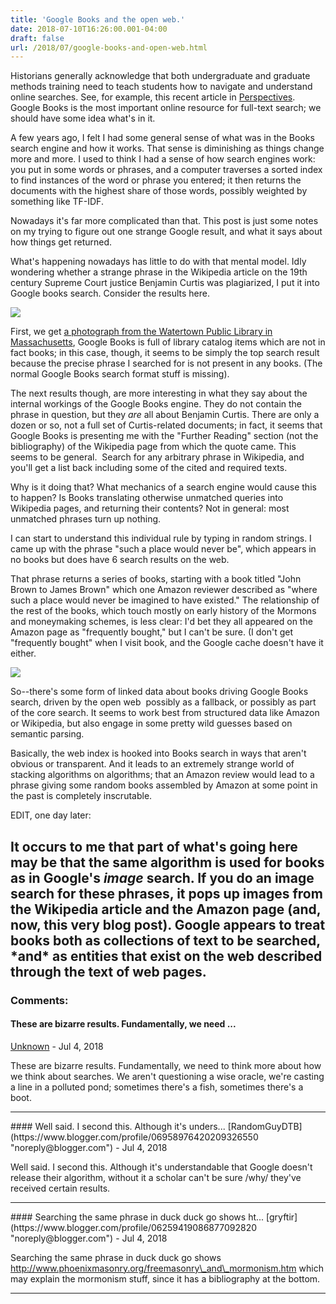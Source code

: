 ```yaml
---
title: 'Google Books and the open web.'
date: 2018-07-10T16:26:00.001-04:00
draft: false
url: /2018/07/google-books-and-open-web.html
---
```


Historians generally acknowledge that both undergraduate and graduate methods training need to teach students how to navigate and understand online searches. See, for example, this recent article in [Perspectives](https://www.historians.org/publications-and-directories/perspectives-on-history/march-2018/search-history-making-research-transparent-in-the-digital-age).  Google Books is the most important online resource for full-text search; we should have some idea what's in it.  
  
A few years ago, I felt I had some general sense of what was in the Books search engine and how it works. That sense is diminishing as things change more and more. I used to think I had a sense of how search engines work: you put in some words or phrases, and a computer traverses a sorted index to find instances of the word or phrase you entered; it then returns the documents with the highest share of those words, possibly weighted by something like TF-IDF.  
  
Nowadays it's far more complicated than that. This post is just some notes on my trying to figure out one strange Google result, and what it says about how things get returned.  
  
  
  
  
What's happening nowadays has little to do with that mental model. Idly wondering whether a strange phrase in the Wikipedia article on the 19th century Supreme Court justice Benjamin Curtis was plagiarized, I put it into Google books search. Consider the results here.  
  
  

[![](https://3.bp.blogspot.com/-dF9ygizeqOA/W0UJTstU1iI/AAAAAAAANS0/XQg7BifC2KoHARKFUeWwIGq28boJ2wQWwCLcBGAs/s640/Search.png)](https://3.bp.blogspot.com/-dF9ygizeqOA/W0UJTstU1iI/AAAAAAAANS0/XQg7BifC2KoHARKFUeWwIGq28boJ2wQWwCLcBGAs/s1600/Search.png)

  

  

First, we get [a photograph from the Watertown Public Library in Massachusetts](https://www.digitalcommonwealth.org/search/commonwealth:rv043131r), Google Books is full of library catalog items which are not in fact books; in this case, though, it seems to be simply the top search result because the precise phrase I searched for is not present in any books. (The normal Google Books search format stuff is missing).

  

The next results though, are more interesting in what they say about the internal workings of the Google Books engine. They do not contain the phrase in question, but they _are_ all about Benjamin Curtis. There are only a dozen or so, not a full set of Curtis-related documents; in fact, it seems that Google Books is presenting me with the "Further Reading" section (not the bibliography) of the Wikipedia page from which the quote came. This seems to be general.  Search for any arbitrary phrase in Wikipedia, and you'll get a list back including some of the cited and required texts.

  

Why is it doing that? What mechanics of a search engine would cause this to happen? Is Books translating otherwise unmatched queries into Wikipedia pages, and returning their contents? Not in general: most unmatched phrases turn up nothing.

  

I can start to understand this individual rule by typing in random strings. I came up with the phrase "such a place would never be", which appears in no books but does have 6 search results on the web.

That phrase returns a series of books, starting with a book titled "John Brown to James Brown" which one Amazon reviewer described as "where such a place would never be imagined to have existed." The relationship of the rest of the books, which touch mostly on early history of the Mormons and moneymaking schemes, is less clear: I'd bet they all appeared on the Amazon page as "frequently bought," but I can't be sure. (I don't get "frequently bought" when I visit book, and the Google cache doesn't have it either.

  

[![](https://1.bp.blogspot.com/-ibpsa1M2P-o/W0URtgu2FbI/AAAAAAAANTA/fHzcIq8RuXM_twW9AbYo5JxyyZBwvpvEACLcBGAs/s640/such%2Ba%2Bplace%2Bwould%2Bnever.png)](https://1.bp.blogspot.com/-ibpsa1M2P-o/W0URtgu2FbI/AAAAAAAANTA/fHzcIq8RuXM_twW9AbYo5JxyyZBwvpvEACLcBGAs/s1600/such%2Ba%2Bplace%2Bwould%2Bnever.png)

  

  

So--there's some form of linked data about books driving Google Books search, driven by the open web  possibly as a fallback, or possibly as part of the core search. It seems to work best from structured data like Amazon or Wikipedia, but also engage in some pretty wild guesses based on semantic parsing.

  

Basically, the web index is hooked into Books search in ways that aren't obvious or transparent. And it leads to an extremely strange world of stacking algorithms on algorithms; that an Amazon review would lead to a phrase giving some random books assembled by Amazon at some point in the past is completely inscrutable.

  

  

EDIT, one day later: 

  

It occurs to me that part of what's going here may be that the same algorithm is used for books as in Google's _image_ search. If you do an image search for these phrases, it pops up images from the Wikipedia article and the Amazon page (and, now, this very blog post). Google appears to treat books both as collections of text to be searched, \*and\* as entities that exist on the web described through the text of web pages.
---
### Comments:
#### These are bizarre results. Fundamentally, we need ...
[Unknown](https://www.blogger.com/profile/15208231335786258961 "noreply@blogger.com") - <time datetime="2018-07-12T09:08:09.980-04:00">Jul 4, 2018</time>

These are bizarre results. Fundamentally, we need to think more about how we think about searches. We aren't questioning a wise oracle, we're casting a line in a polluted pond; sometimes there's a fish, sometimes there's a boot.
<hr />
#### Well said. I second this. Although it's unders...
[RandomGuyDTB](https://www.blogger.com/profile/06958976420209326550 "noreply@blogger.com") - <time datetime="2018-07-12T14:10:23.534-04:00">Jul 4, 2018</time>

Well said. I second this. Although it's understandable that Google doesn't release their algorithm, without it a scholar can't be sure /why/ they've received certain results.
<hr />
#### Searching the same phrase in duck duck go shows ht...
[gryftir](https://www.blogger.com/profile/06259419086877092820 "noreply@blogger.com") - <time datetime="2018-07-12T19:33:37.384-04:00">Jul 4, 2018</time>

Searching the same phrase in duck duck go shows http://www.phoenixmasonry.org/freemasonry\_and\_mormonism.htm which may explain the mormonism stuff, since it has a bibliography at the bottom.
<hr />
